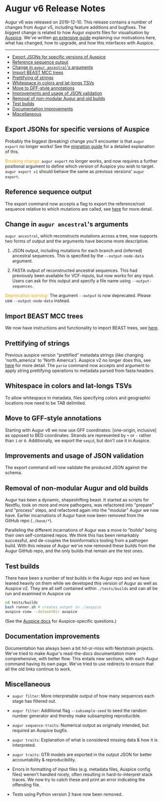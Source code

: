 # Augur v6 Release Notes

Augur v6 was released on 2019-12-10.
This release contains a number of changes from Augur v5, including feature additions and bugfixes.
The biggest change is related to how Augur _exports_ files for visualisation by [Auspice](https://nextstrain.github.io/auspice/).
We've written [an extensive guide](migrating-v5-v6) explaining our motivations here, what has changed, how to upgrade, and how this interfaces with Auspice.

---

* [Export JSONs for specific versions of Auspice](#export-jsons-for-specific-versions-of-auspice)
* [Reference sequence output](#reference-sequence-output)
* [Change in `augur ancestral`'s arguments](#change-in-augur-ancestrals-arguments)
* [Import BEAST MCC trees](#import-beast-mcc-trees)
* [Prettifying of strings](#prettifying-of-strings)
* [Whitespace in colors and lat-longs TSVs](#whitespace-in-colors-lat-longs-tsvs)
* [Move to GFF-style annotations](#move-to-gff-style-annotations)
* [Improvements and usage of JSON validation](#improvements-usage-of-json-validation)
* [Removal of non-modular Augur and old builds](#removal-of-non-modular-augur-old-builds)
* [Test builds](#test-builds)
* [Documentation improvements](#documentation-improvements)
* [Miscellaneous](#miscellaneous)

## Export JSONs for specific versions of Auspice
Probably the biggest (breaking) change you'll encounter is that `augur export` no longer works!
See the [migration guide](migrating-v5-v6) for a detailed explanation of this.

<span style='color: orange'>Breaking change:</span> `augur export` no longer works, and now requires a further positional argument to define which version of Auspice you wish to target.
`augur export v1` should behave the same as previous versions' `augur export`.



## Reference sequence output
The export command now accepts a flag to export the reference/root sequence relative to which mutations are called, see [here](migrating-v5-v6.html#different-outputs) for more detail.

## Change in `augur ancestral`'s arguments

`augur ancestral`, which reconstructs mutations across a tree, now supports two forms of output and the arguments have become more descriptive.

1. JSON output, including mutations for each branch and (inferred) ancestral sequences.
This is specified by the `--output-node-data` argument.

2. FASTA output of reconstructed ancestral sequences.
This had previously been available for VCF-inputs, but now works for any input.
Users can ask for this output and specify a file name using `--output-sequences`.

<span style='color: orange'>Deprecation warning:</span> The argument `--output` is now deprecated. Please use `--output-node-data` instead.

## Import BEAST MCC trees
We now have instructions and functionality to import BEAST trees, see [here](https://docs.nextstrain.org/en/latest/guides/bioinformatics/import-beast.html).

## Prettifying of strings
Previous auspice version "prettified" metadata strings (like changing 'north_america' to 'North America').
Auspice v2 no longer does this, see [here](migrating-v5-v6.html#prettifying-metadata-fields) for more detail.
The `parse` command now accepts and argument to apply string prettifying operations to metadata parsed from fasta headers.


## Whitespace in colors and lat-longs TSVs
To allow whitespace in metadata, files specifying colors and geographic locations now need to be TAB delimited.

## Move to GFF-style annotations

Starting with Augur v6 we now use GFF coordinates: [one-origin, inclusive] as opposed to BED coordinates.
Strands are represented by `+` or `-` rather than `1` or `0`.
Additionally, we export the `seqid`, but don't use it in Auspice.

## Improvements and usage of JSON validation
The export command will now validate the produced JSON against the schema.

## Removal of non-modular Augur and old builds
Augur has been a dynamic, shapeshifting beast.
It started as scripts for Nextflu, took on more and more pathogens, was refactored into "prepare" and "process" steps, and refactored again into the "modular" Augur we now have.
Earlier incarnations of Augur have now been removed from the GitHub repo (`./base/*`).

Paralleling the different incarnations of Augur was a move to "builds" being their own self-contained repos.
We think this has been remarkably successful, and de-couples the bioinformatics tooling from a pathogen build.
With this release of Augur we've now removed these builds from the Augur GitHub repo, and the only builds that remain are the test ones.

## Test builds

There have been a number of test builds in the Augur repo and we have leaned heavily on them while we developed this version of Augur as well as Auspice v2.
They are all self contained within `./tests/builds` and can all be run and examined in Auspice via

```bash
cd tests/builds
bash runner.sh # creates output in ./auspice
auspice view --datasetDir auspice
```

(See the [Auspice docs](https://nextstrain.github.io/auspice) for Auspice-specific questions.)

## Documentation improvements

Documentation has always been a bit hit-or-miss with Nextstrain projects.
We've tried to make Augur's read-the-docs documentation more comprehensive, with better flow.
This entails new sections, with each Augur command having its own page.
We've tried to use redirects to ensure that all the old links continue to work.

## Miscellaneous

* `augur filter`: More interpretable output of how many sequences each stage has filtered out.

* `augur filter`: Additional flag `--subsample-seed` to seed the random number generator and thereby make subsampling reproducible.

* `augur sequence-traits`: Numerical output as originally intended, but required an Auspice bugfix.

* `augur traits`: Explanation of what is considered missing data & how it is interpreted.

* `augur traits`: GTR models are exported in the output JSON for better accountability & reproducibility.

* Errors in formatting of input files (e.g. metadata files, Auspice config files) weren't handled nicely, often resulting in hard-to-interpret stack traces.
We now try to catch these and print an error indicating the offending file.

* Tests using Python version 2 have now been removed.

